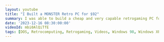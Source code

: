 ```yaml
---
layout: youtube
title: "I Built a MONSTER Retro PC for $92"
summary: I was able to build a cheap and very capable retrogaming PC for only $92. Enjoy!
date: '2023-12-16 08:30:00:00'
videoId: mbi0AlQiTfE
tags: [DOS, Retrocomputing, Retrogaming, Videos, Windows 98, Windows XP]
---
```


